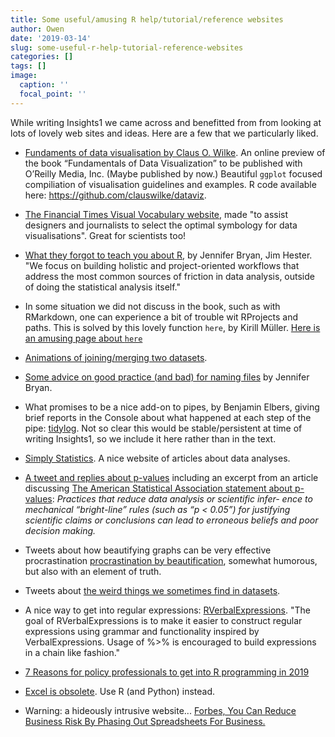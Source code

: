 ```yaml
---
title: Some useful/amusing R help/tutorial/reference websites
author: Owen
date: '2019-03-14'
slug: some-useful-r-help-tutorial-reference-websites
categories: []
tags: []
image:
  caption: ''
  focal_point: ''
---
```


While writing Insights1 we came across and benefitted from from looking at lots of lovely web sites and ideas. Here are a few that we particularly liked.

* [Fundaments of data visualisation by Claus O. Wilke](https://serialmentor.com/dataviz/index.html). An online preview of the book “Fundamentals of Data Visualization” to be published with O’Reilly Media, Inc. (Maybe published by now.) Beautiful `ggplot` focused compiliation of visualisation guidelines and examples. R code available here: https://github.com/clauswilke/dataviz.

* [The Financial Times Visual Vocabulary website](http://ft-interactive.github.io/visual-vocabulary/), made "to assist designers and journalists to select the optimal symbology for data visualisations". Great for scientists too!

* [What they forgot to teach you about R](https://whattheyforgot.org/), by Jennifer Bryan, Jim Hester. "We focus on building holistic and project-oriented workflows that address the most common sources of friction in data analysis, outside of doing the statistical analysis itself."

* In some situation we did not discuss in the book, such as with RMarkdown, one can experience a bit of trouble wit RProjects and paths. This is solved by this lovely function `here`, by Kirill Müller. [Here is an amusing page about `here`](https://github.com/jennybc/here_here#readme)

* [Animations of joining/merging two datasets](https://github.com/gadenbuie/tidyexplain).

* [Some advice on good practice (and bad) for naming files](https://speakerdeck.com/jennybc/how-to-name-files) by Jennifer Bryan.

* What promises to be a nice add-on to pipes, by Benjamin Elbers, giving brief reports in the Console about what happened at each step of the pipe: [tidylog](https://github.com/elbersb/tidylog). Not so clear this would be stable/persistent at time of writing Insights1, so we include it here rather than in the text.

* [Simply Statistics](https://simplystatistics.org/). A nice website of articles about data analyses.

* [A tweet and replies about p-values](https://twitter.com/KevinDKohl/status/1090294240385683465) including an excerpt from an article discussing [The American Statistical Association statement about p-values](https://amstat.tandfonline.com/doi/abs/10.1080/00031305.2016.1154108#.XI3Yo1NKjOQ): *Practices that reduce data analysis or scientific infer- ence to mechanical “bright-line” rules (such as “p < 0.05”) for justifying scientific claims or conclusions can lead to erroneous beliefs and poor decision making.*

* Tweets about how beautifying graphs can be very effective procrastination [procrastination by beautification](https://twitter.com/amy_nusbaum/status/1092294218330996736), somewhat humorous, but also with an element of truth.

* Tweets about [the weird things we sometimes find in datasets](https://twitter.com/ericJpedersen/status/1091361839903096833).

* A nice way to get into regular expressions: [RVerbalExpressions](https://rverbalexpressions.netlify.com). "The goal of RVerbalExpressions is to make it easier to construct regular expressions using grammar and functionality inspired by VerbalExpressions. Usage of %>% is encouraged to build expressions in a chain like fashion."

* [7 Reasons for policy professionals to get into R programming in 2019](http://gilesd-j.com/2019/01/07/7-reasons-for-policy-professionals-to-get-pumped-about-r-programming-in-2019)

* [Excel is obsolete](https://appsilon.com/excel-is-obsolete-here-are-the-top-2-alternatives-from-r-and-python/). Use R (and Python) instead.

* Warning: a hideously intrusive website... [Forbes, You Can Reduce Business Risk By Phasing Out Spreadsheets For Business.](https://www.forbes.com/sites/metabrown/2017/10/30/you-can-reduce-business-risk-by-phasing-out-spreadsheets-for-business/#6d944dc847a0)
